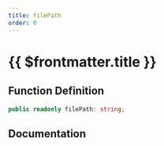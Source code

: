 ```yaml
---
title: filePath
order: 0
---
```


# {{ $frontmatter.title }}

## Function Definition

```ts
public readonly filePath: string;
```

## Documentation

<!--@include: ./parts/filePath.md-->
